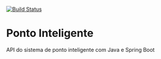 [![Build Status](https://www.travis-ci.org/ESKoda/ponto-inteligente-api.svg?branch=master)](https://www.travis-ci.org/ESKoda/ponto-inteligente-api)

# Ponto Inteligente
API do sistema de ponto inteligente com Java e Spring Boot

